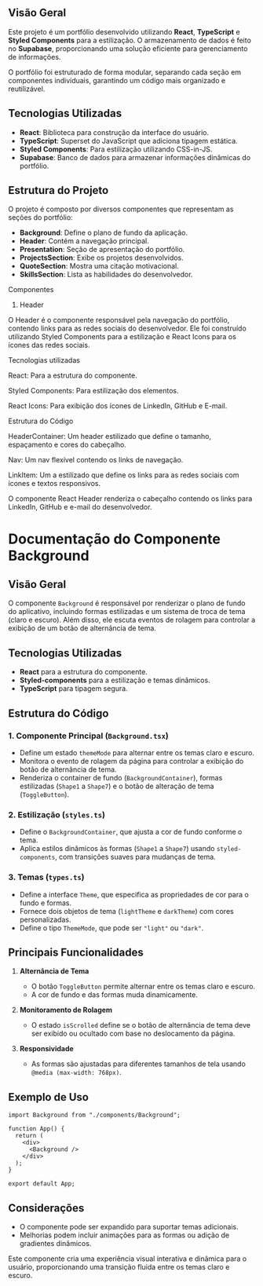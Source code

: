 

## Visão Geral
Este projeto é um portfólio desenvolvido utilizando **React**, **TypeScript** e **Styled Components** para a estilização. O armazenamento de dados é feito no **Supabase**, proporcionando uma solução eficiente para gerenciamento de informações.

O portfólio foi estruturado de forma modular, separando cada seção em componentes individuais, garantindo um código mais organizado e reutilizável.

## Tecnologias Utilizadas
- **React**: Biblioteca para construção da interface do usuário.
- **TypeScript**: Superset do JavaScript que adiciona tipagem estática.
- **Styled Components**: Para estilização utilizando CSS-in-JS.
- **Supabase**: Banco de dados para armazenar informações dinâmicas do portfólio.

## Estrutura do Projeto
O projeto é composto por diversos componentes que representam as seções do portfólio:
- **Background**: Define o plano de fundo da aplicação.
- **Header**: Contém a navegação principal.
- **Presentation**: Seção de apresentação do portfólio.
- **ProjectsSection**: Exibe os projetos desenvolvidos.
- **QuoteSection**: Mostra uma citação motivacional.
- **SkillsSection**: Lista as habilidades do desenvolvedor.

Componentes

1. Header

O Header é o componente responsável pela navegação do portfólio, contendo links para as redes sociais do desenvolvedor. Ele foi construído utilizando Styled Components para a estilização e React Icons para os ícones das redes sociais.

Tecnologias utilizadas

React: Para a estrutura do componente.

Styled Components: Para estilização dos elementos.

React Icons: Para exibição dos ícones de LinkedIn, GitHub e E-mail.

Estrutura do Código

HeaderContainer: Um header estilizado que define o tamanho, espaçamento e cores do cabeçalho.

Nav: Um nav flexível contendo os links de navegação.

LinkItem: Um a estilizado que define os links para as redes sociais com ícones e textos responsivos.

O componente React Header renderiza o cabeçalho contendo os links para LinkedIn, GitHub e e-mail do desenvolvedor.

# Documentação do Componente Background

## Visão Geral
O componente `Background` é responsável por renderizar o plano de fundo do aplicativo, incluindo formas estilizadas e um sistema de troca de tema (claro e escuro). Além disso, ele escuta eventos de rolagem para controlar a exibição de um botão de alternância de tema.

## Tecnologias Utilizadas
- **React** para a estrutura do componente.
- **Styled-components** para a estilização e temas dinâmicos.
- **TypeScript** para tipagem segura.

## Estrutura do Código
### 1. **Componente Principal (`Background.tsx`)**
- Define um estado `themeMode` para alternar entre os temas claro e escuro.
- Monitora o evento de rolagem da página para controlar a exibição do botão de alternância de tema.
- Renderiza o container de fundo (`BackgroundContainer`), formas estilizadas (`Shape1` a `Shape7`) e o botão de alteração de tema (`ToggleButton`).

### 2. **Estilização (`styles.ts`)**
- Define o `BackgroundContainer`, que ajusta a cor de fundo conforme o tema.
- Aplica estilos dinâmicos às formas (`Shape1` a `Shape7`) usando `styled-components`, com transições suaves para mudanças de tema.

### 3. **Temas (`types.ts`)**
- Define a interface `Theme`, que especifica as propriedades de cor para o fundo e formas.
- Fornece dois objetos de tema (`lightTheme` e `darkTheme`) com cores personalizadas.
- Define o tipo `ThemeMode`, que pode ser `"light"` ou `"dark"`.

## Principais Funcionalidades
1. **Alternância de Tema**
   - O botão `ToggleButton` permite alternar entre os temas claro e escuro.
   - A cor de fundo e das formas muda dinamicamente.

2. **Monitoramento de Rolagem**
   - O estado `isScrolled` define se o botão de alternância de tema deve ser exibido ou ocultado com base no deslocamento da página.

3. **Responsividade**
   - As formas são ajustadas para diferentes tamanhos de tela usando `@media (max-width: 768px)`.

## Exemplo de Uso
```tsx
import Background from "./components/Background";

function App() {
  return (
    <div>
      <Background />
    </div>
  );
}

export default App;
```

## Considerações
- O componente pode ser expandido para suportar temas adicionais.
- Melhorias podem incluir animações para as formas ou adição de gradientes dinâmicos.

Este componente cria uma experiência visual interativa e dinâmica para o usuário, proporcionando uma transição fluida entre os temas claro e escuro.



